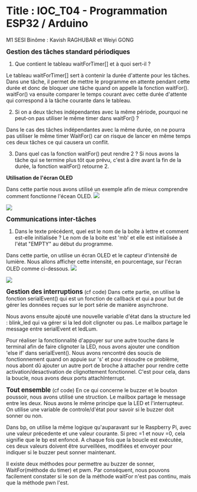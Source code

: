 # Title : IOC_T04 - Programmation ESP32 / Arduino
M1 SESI
Binôme : Kavish RAGHUBAR et Weiyi GONG


<Big>**Gestion des tâches standard périodiques**</Big>

1. Que contient le tableau waitForTimer[] et à quoi sert-il ?

Le tableau waitForTimer[] sert à contenir la durée d'attente pour les tâches. Dans une tâche, il permet de mettre le programme en attente pendant cette durée et donc de bloquer une tâche quand on appelle la fonction waitFor().
waitFor() va ensuite comparer le temps courant avec cette durée d'attente qui correspond à la tâche courante dans le tableau.

2. Si on a deux tâches indépendantes avec la même période, pourquoi ne peut-on pas utiliser le même timer dans waitFor() ?

Dans le cas des tâches indépendantes avec la même durée, on ne pourra pas utiliser le même timer WaitFor() car on risque de lancer en même temps ces deux tâches ce qui causera un conflit.


3. Dans quel cas la fonction waitFor() peut rendre 2 ?
Si nous avons la tâche qui se termine plus tôt que prévu, c'est à dire avant la fin de la durée, la fonction waitFor() retourne 2.

**Utilisation de l'écran OLED**

Dans cette partie nous avons utilisé un exemple afin de mieux comprendre comment fonctionne l'écean OLED.
![](https://i.imgur.com/6hj3zs7.jpg)

![](https://i.imgur.com/UldTuL4.jpg)







<Big>**Communications inter-tâches**</Big>
1. Dans le texte précédent, quel est le nom de la boîte à lettre et comment est-elle initialisée ?
Le nom de la boite est 'mb' et elle est initialisée à l'état "EMPTY" au début du programme.



Dans cette partie, on utilise  un écran OLED et le capteur d'intensité de lumière. Nous allons afficher cette intensité, en pourcentage, sur l'écran OLED comme ci-dessous.
![](https://i.imgur.com/d5i47oq.png)

![](https://i.imgur.com/sVxozCS.png)




<Big>**Gestion des interruptions**</Big>
(cf code)
Dans cette partie, on utilise la fonction serialEvent() qui est un fonction de callback et qui a pour but de gérer les données reçues sur le port série de manière asynchrone.

Nous avons ensuite ajouté une nouvelle variable d'état dans la structure led : blink_led qui va gérer si la led doit clignoter ou pas. Le mailbox partage le message entre serialEvent et ledLum.

Pour réaliser la fonctionnalité d'appuyer sur une autre touche dans le terminal afin de faire clignoter la LED, nous avons ajouter une condition 'else if' dans serialEvent(). Nous avons rencontré des soucis de fonctionnement quand on appuie sur 's' et pour résoudre ce problème, nous abont dû ajouter un autre port de broche à attacher pour rendre cette activation/desactivation de clignottement fonctionnel. C'est pour cela, dans la boucle, nous avons deux ports attachInterrupt.

<Big>**Tout ensemble**</Big>
(cf code)
En ce qui concerne le buzzer et le bouton poussoir, nous avons utilisé une struction. Le mailbox partage le message entre les deux.
Nous avons le même principe que la LED et l'interrupteur. On utilise une variable de controle/d'état pour savoir si le buzzer doit sonner ou non.

Dans bp, on utilise la même logique qu'auparavant sur le Raspberry Pi, avec une valeur précedente et une valeur courante.
Si prec =1 et nouv =0, cela signifie que le bp est enfoncé. A chaque fois que la boucle est exécutée, ces deux valeurs doivent être surveillées, modifiées et envoyer pour indiquer si le buzzer peut sonner maintenant. 

Il existe deux méthodes pour permettre au buzzer de sonner, WaitFor(méthode du timer) et pwm. Par conséquent, nous pouvons facilement constater si le son de la méthode waitFor n'est pas continu, mais que la méthode pwn l'est.









 